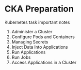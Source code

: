 # CKA Preparation

Kubernetes task important notes

1. Administer a Cluster
2. Configure Pods and Containers
3. Managing Secrets
4. Inject Data Into Applications
5. Run Applications
6. Run Jobs
7. Access Applications in a Cluster
